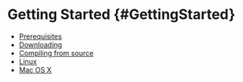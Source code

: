 Getting Started {#GettingStarted}
===============

 * [Prerequisites](prerequisites/README.md)
 * [Downloading](download.md)
 * [Compiling from source](compiling.md)
 * [Linux](linux.md)
 * [Mac OS X](mac.md)
 

